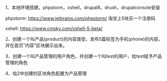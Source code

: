 1、本地环境搭建，phpstorm，xshell，drupal8，drush，drupalconsole安装

phpstorm:
https://www.jetbrains.com/phpstorm/
淘宝上5块买一个注册码

xshell:
https://www.cmsky.com/xshell-5-beta/

2、创建一个叫产品(product)的内容类型，发布5篇标签为手机(phone)的内容，并在首页”内容“区块展示出来。

3、创建一个叫产品管理的用户角色，并创建一个叫test的用户，给test赋予产品管理的角色

4、给2中创建的区块角色配置为产品管理